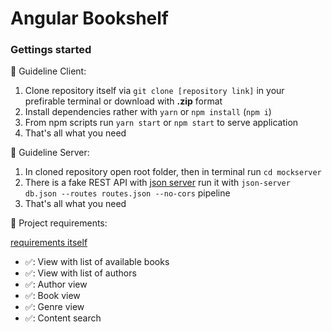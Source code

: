 # Angular Bookshelf
### Gettings started

🚀 Guideline Client:

  1. Clone repository itself via ```git clone [repository link]``` in your prefirable terminal or download with **.zip** format
  2. Install dependencies rather with ```yarn``` or ```npm install``` (```npm i```)
  3. From npm scripts run ```yarn start``` or ```npm start``` to serve application
  4. That's all what you need

🚀 Guideline Server:
  1. In cloned repository open root folder, then in terminal run ```cd mockserver```
  2. There is a fake REST API with [json server](https://github.com/typicode/json-server) run it with ```json-server db.json --routes routes.json --no-cors``` pipeline
  3. That's all what you need
  
🚀 Project requirements:

  [requirements itself](https://gist.github.com/geksilla/72a0cb882d2b7d8b4336)
  
  * ✅: View with list of available books
  * ✅: View with list of authors
  * ✅: Author view
  * ✅: Book view
  * ✅: Genre view
  * ✅: Content search
